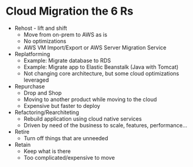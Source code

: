 # Cloud Migration the 6 Rs

* Rehost - lift and shift
  * Move from on-prem to AWS as is
  * No optimizations
  * AWS VM Import/Export or AWS Server Migration Service
* Replatforming
  * Example: Migrate database to RDS
  * Example: Migrate app to Elastic Beanstalk (Java with Tomcat)
  * Not changing core architecture, but some cloud optimizations leveraged
* Repurchase
  * Drop and Shop
  * Moving to another product while moving to the cloud
  * Expensive but faster to deploy
* Refactoring/Rearchiteting
  * Rebuild application using cloud native services
  * Driven by need of the business to scale, features, performance...
* Retire
  * Turn off things that are unneeded
* Retain
  * Keep what is there
  * Too complicated/expensive to move
